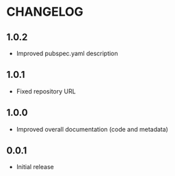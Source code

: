# CHANGELOG

## 1.0.2

* Improved pubspec.yaml description

## 1.0.1

* Fixed repository URL

## 1.0.0

* Improved overall documentation (code and metadata)

## 0.0.1

* Initial release